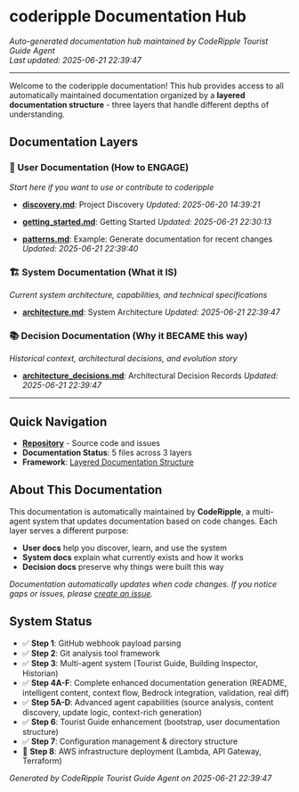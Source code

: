 # coderipple Documentation Hub

*Auto-generated documentation hub maintained by CodeRipple Tourist Guide Agent*  
*Last updated: 2025-06-21 22:39:47*

---

Welcome to the coderipple documentation! This hub provides access to all automatically maintained documentation organized by a **layered documentation structure** - three layers that handle different depths of understanding.

## Documentation Layers

### 🎯 User Documentation (How to ENGAGE)
*Start here if you want to use or contribute to coderipple*

- **[discovery.md](coderipple/discovery.md)**: Project Discovery
  *Updated: 2025-06-20 14:39:21*

- **[getting_started.md](coderipple/getting_started.md)**: Getting Started
  *Updated: 2025-06-21 22:30:13*

- **[patterns.md](coderipple/patterns.md)**: Example: Generate documentation for recent changes
  *Updated: 2025-06-21 22:39:40*

### 🏗️ System Documentation (What it IS)
*Current system architecture, capabilities, and technical specifications*

- **[architecture.md](coderipple/system/architecture.md)**: System Architecture
  *Updated: 2025-06-21 22:39:47*

### 📚 Decision Documentation (Why it BECAME this way)
*Historical context, architectural decisions, and evolution story*

- **[architecture_decisions.md](coderipple/decisions/architecture_decisions.md)**: Architectural Decision Records
  *Updated: 2025-06-21 22:39:47*

---

## Quick Navigation

- **[Repository](https://github.com/robertoallende/coderipple)** - Source code and issues
- **Documentation Status**: 5 files across 3 layers
- **Framework**: [Layered Documentation Structure](https://github.com/robertoallende/coderipple#documentation-layers)

## About This Documentation

This documentation is automatically maintained by **CodeRipple**, a multi-agent system that updates documentation based on code changes. Each layer serves a different purpose:

- **User docs** help you discover, learn, and use the system
- **System docs** explain what currently exists and how it works  
- **Decision docs** preserve why things were built this way

*Documentation automatically updates when code changes. If you notice gaps or issues, please [create an issue](https://github.com/robertoallende/coderipple/issues).*

## System Status

- ✅ **Step 1**: GitHub webhook payload parsing  
- ✅ **Step 2**: Git analysis tool framework
- ✅ **Step 3**: Multi-agent system (Tourist Guide, Building Inspector, Historian)
- ✅ **Step 4A-F**: Complete enhanced documentation generation (README, intelligent content, context flow, Bedrock integration, validation, real diff)
- ✅ **Step 5A-D**: Advanced agent capabilities (source analysis, content discovery, update logic, context-rich generation)
- ✅ **Step 6**: Tourist Guide enhancement (bootstrap, user documentation structure)
- ✅ **Step 7**: Configuration management & directory structure
- 📅 **Step 8**: AWS infrastructure deployment (Lambda, API Gateway, Terraform)

*Generated by CodeRipple Tourist Guide Agent on 2025-06-21 22:39:47*
